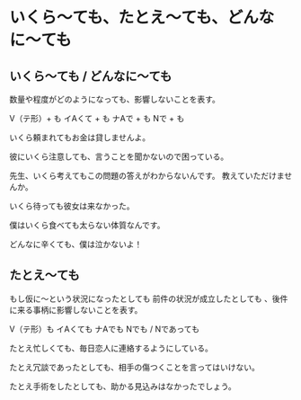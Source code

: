 # いくら〜ても、たとえ〜ても、どんなに〜ても

## いくら〜ても / どんなに〜ても
数量や程度がどのようになっても、影響しないことを表す。

V（テ形）+ も イAくて + も ナAで + も Nで + も

いくら頼まれてもお金は貸しませんよ。

彼にいくら注意しても、言うことを聞かないので困っている。

先生、いくら考えてもこの問題の答えがわからないんです。
教えていただけませんか。

いくら待っても彼女は来なかった。

僕はいくら食べても太らない体質なんです。

どんなに辛くても、僕は泣かないよ！


## たとえ〜ても
もし仮に〜という状況になったとしても 前件の状況が成立したとしても 、後件に来る事柄に影響しないことを表す。

V（テ形）も イAくても ナAでも Nでも / Nであっても

たとえ忙しくても、毎日恋人に連絡するようにしている。

たとえ冗談であったとしても、相手の傷つくことを言ってはいけない。

たとえ手術をしたとしても、助かる見込みはなかったでしょう。

